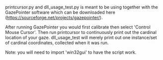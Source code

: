 printcursor.py and dll_usage_test.py is meant to be using together with the GazePointer software which can be downloaded here (https://sourceforge.net/projects/gazepointer/).

After running GazePointer you would first calibrate then select 'Control Mouse Cursor'. Then run printcursor to continuously print out the cardinal location of your gaze. dll_usage_test will merely print out one instance/set of cardinal coordinates, collected when it was run.

Note: you will need to import 'win32gui' to have the script work.

